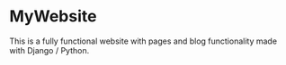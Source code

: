 # MyWebsite
This is a fully functional website with pages and blog functionality made with Django / Python.

